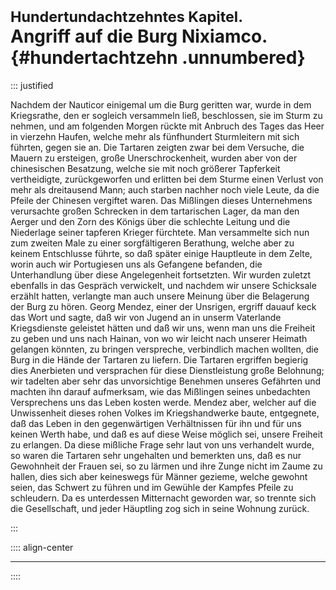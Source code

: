 # <small>Hundertundachtzehntes Kapitel.</small><br />Angriff auf die Burg Nixiamco.{#hundertachtzehn .unnumbered}

::: justified

Nachdem der Nauticor einigemal um die Burg geritten war, wurde in dem
Kriegsrathe, den er sogleich versammeln ließ, beschlossen, sie im Sturm zu
nehmen, und am folgenden Morgen rückte mit Anbruch des Tages das Heer in
vierzehn Haufen, welche mehr als fünfhundert Sturmleitern mit sich führten,
gegen sie an. Die Tartaren zeigten zwar bei dem Versuche, die Mauern zu
ersteigen, große Unerschrockenheit, wurden aber von der chinesischen Besatzung,
welche sie mit noch größerer Tapferkeit vertheidigte, zurückgeworfen und
erlitten bei dem Sturme einen Verlust von mehr als dreitausend Mann; auch
starben nachher noch viele Leute, da die Pfeile der Chinesen vergiftet waren.
Das Mißlingen dieses Unternehmens verursachte großen Schrecken in dem
tartarischen Lager, da man den Aerger und den Zorn des Königs über die schlechte
Leitung und die Niederlage seiner tapferen Krieger fürchtete. Man versammelte
sich nun zum zweiten Male zu einer sorgfältigeren Berathung, welche aber zu
keinem Entschlusse führte, so daß später einige Hauptleute in dem Zelte, worin
auch wir Portugiesen uns als Gefangene befanden, die Unterhandlung über diese
Angelegenheit fortsetzten. Wir wurden zuletzt ebenfalls in das Gespräch
verwickelt, und nachdem wir unsere Schicksale erzählt hatten, verlangte man auch
unsere Meinung über die Belagerung der Burg zu hören. Georg Mendez, einer der
Unsrigen, ergriff dauauf keck das Wort und sagte, daß wir von Jugend an in
unserm Vaterlande Kriegsdienste geleistet hätten und daß wir uns, wenn man uns
die Freiheit zu geben und uns nach Hainan, von wo wir leicht nach unserer
Heimath gelangen könnten, zu bringen verspreche, verbindlich machen wollten, die
Burg in die Hände der Tartaren zu liefern. Die Tartaren ergriffen begierig dies
Anerbieten und versprachen für diese Dienstleistung große Belohnung; wir
tadelten aber sehr das unvorsichtige Benehmen unseres Gefährten und machten ihn
darauf aufmerksam, wie das Mißlingen seines unbedachten Versprechens uns das
Leben kosten werde. Mendez aber, welcher auf die Unwissenheit dieses rohen
Volkes im Kriegshandwerke baute, entgegnete, daß das Leben in den gegenwärtigen
Verhältnissen für ihn und für uns keinen Werth habe, und daß es auf diese Weise
möglich sei, unsere Freiheit zu erlangen. Da diese mißliche Frage sehr laut von
uns verhandelt wurde, so waren die Tartaren sehr ungehalten und bemerkten uns,
daß es nur Gewohnheit der Frauen sei, so zu lärmen und ihre Zunge nicht im Zaume
zu hallen, dies sich aber keineswegs für Männer gezieme, welche gewohnt seien,
das Schwert zu führen und im Gewühle der Kampfes Pfeile zu schleudern. Da es
unterdessen Mitternacht geworden war, so trennte sich die Gesellschaft, und
jeder Häuptling zog sich in seine Wohnung zurück.

:::

:::: align-center
****
::::
